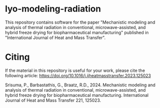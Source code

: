 # lyo-modeling-radiation
This repository contains software for the paper "Mechanistic modeling and analysis of thermal radiation in conventional, microwave-assisted, and hybrid freeze drying for biopharmaceutical manufacturing" published in "International Journal of Heat and Mass Transfer".

# Citing
If the material in this repository is useful for your work, please cite the following article:
https://doi.org/10.1016/j.ijheatmasstransfer.2023.125023

Srisuma, P., Barbastathis, G., Braatz, R.D., 2024. Mechanistic modeling and analysis of thermal radiation in conventional, microwave-assisted, and hybrid freeze drying for biopharmaceutical manufacturing. International Journal of Heat and Mass Transfer 221, 125023.

